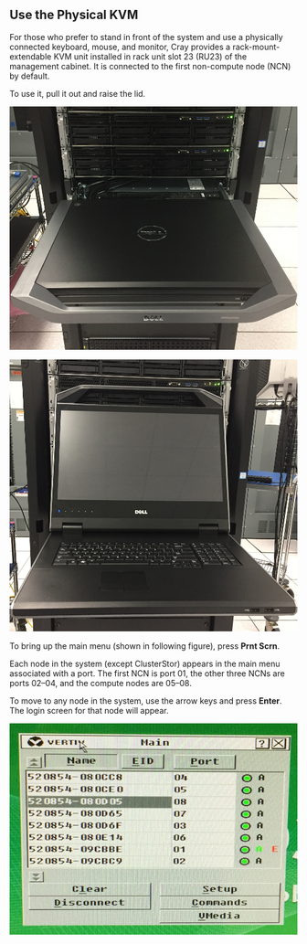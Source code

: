 ## Use the Physical KVM

For those who prefer to stand in front of the system and use a physically connected keyboard, mouse, and monitor, Cray provides a rack-mount-extendable KVM unit installed in rack unit slot 23 \(RU23\) of the management cabinet. It is connected to the first non-compute node \(NCN\) by default.

To use it, pull it out and raise the lid.

![KVM Unit Pulled Out](../../img/operations/KVM_Unit_Pulled_Out.png "KVM Unit Pulled Out")

![KVM Unit Opened](../../img/operations/KVM_Unit_Opened.png "KVM Unit Opened")

To bring up the main menu \(shown in following figure\), press **Prnt Scrn**.

Each node in the system \(except ClusterStor\) appears in the main menu associated with a port. The first NCN is port 01, the other three NCNs are ports 02–04, and the compute nodes are 05–08.

To move to any node in the system, use the arrow keys and press **Enter**. The login screen for that node will appear.

![KVM Main Menu](../../img/operations/KVM_Main_Menu.png "KVM Main Menu")


